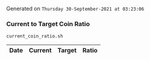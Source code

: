Generated on `Thursday 30-September-2021 at 03:23:06`

### Current to Target Coin Ratio
`current_coin_ratio.sh`

Date|Current|Target|Ratio
---|---|---|---

